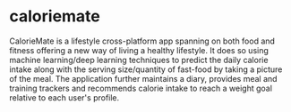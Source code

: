 # caloriemate
CalorieMate is a lifestyle cross-platform app spanning on both food and fitness offering a new way of living a healthy lifestyle. It does so using machine learning/deep learning techniques to predict the daily calorie intake along with the serving size/quantity of fast-food by taking a picture of the meal. The application further maintains a diary, provides meal and training trackers and recommends calorie intake to reach a weight goal relative to each user's profile.
